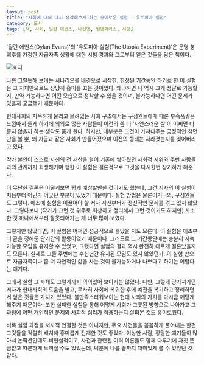 ```yaml
---
layout: post
title: "사회에 대해 다시 생각해보게 하는 흥미로운 실험 - 유토피아 실험"
category: 도서
tags: [책, 사회, 딜런 에번스, 나현영, 쌤앤파커스, 서평]
---
```


'딜런 에번스(Dylan Evans)'의
'유토피아 실험(The Utopia Experiment)'은
문명 붕괴후를 가정한 자급자족 생활에 대한 시험 경과와 그로부터 얻은 것들을 담은 책이다.

![표지](https://lh3.googleusercontent.com/gowRteAWYkXba7uPVCyu8KymE_Osz3eqtZHFyNR-a8lQA1TE4lDD9jkWBnL8b8GpofkFQt7R8aMfVg=s480)

나름 그럴듯해 보이는 시나리오를 배경으로 시작한,
한정된 기간동안 하기로 한 이 실험은
그 자체만으로도 상당히 흥미를 끄는 것이었다.
왜냐하면 나 역시 그게 정말로 가능할지,
만약 가능하다면 어떤 모습으로 정착할 수 있을 것이며,
불가능하다면 어떤 문제가 있을지 궁금했기 때문이다.

현대사회의 지독하게 물리고 물려있는 사회 구조에서는
구성원들에게 때론 부속품같은 느낌마저 들게 하기에
의외로 많은 사람들이 이전의 좀 더 '자연스러운 삶'이 어쩌면 더 좋지 않을까 하는 생각도 품게 한다.
하지만, 대부분은 그것이 가져다주는 긍정적인 척면만을 볼 뿐,
왜 지금과 같은 사회가 만들어졌으며
이전의 형태는 사라졌는지를 잊어버리고 있다.

작가 본인이 스스로 자신의 전 재산을 털어
기존에 쌓아뒀던 사회적 지위와 주변 사람들과의 관계까지 희생해가며 행한 이 실험은
결론적으로 그것을 다시한번 상기하게 해준다.

이 무난한 결론은 어떻게보면 쉽게 예상할만한 것이기도 했는데,
그건 저자의 이 실험이 처음부터 어딘가 어긋난 부분이 있었기 때문이다.
실험 방법은 물론이거니와, 구성원들도 그렇다.
애초에 실험을 이끌어야 할 저자 자신부터가 정신적인 문제를 겪고 있지 않았나.
그렇다보니 (작가가 그런 것 위주로 회상하고 정리해서 그런 것이기도 하지만)
사소한 것 하나에서부터 잘못되어가는 게 너무 많아 보였다.

그렇지만 않았다면, 이 실험은 어쩌면 성공적으로 끝났을 지도 모른다.
이 실험은 애초부터 끝을 정해둔 단기간의 활동이었기 때문이다.
그러므로 그 기간동안에는 충분히 지속 가능한 모임을 유지할 수 있었고,
그랬다면 실험의 결과 역시 완전히 다르게 결론났을지도 모른다.
실제로 그들 주변에는 수십년간 유지된 모임도 있지 않았던가.
이 실험 만으로 자급자족이나 좀 더 자연적인 삶을 사는 것이 불가능하거나 나쁘다고 하기는 어렵다는 얘기다.

그래서 실험 그 자체도 그렇게까지 의의있어 보이지는 않았다.
다만, 그렇게 망가져가던 저자가 현대사회의 도움을 받고,
무사히 사회에 복귀한 후에
예전을 복기하고 정리하면서 얻은 것들은 가치가 있었다.
불만족스러워보이는 현대 사회의 가치를 다시금 깨닫게 해주기 때문이다.
또한 실패한 실험을 통해 어떻게 사회가 그릇된 방향으로 나아가고
그 과정에 어떤 개인적인 문제와 사회적 심리가 작용하는지 살펴본 것도 흥미로웠다.

비록 실험 과정을 서사적 연결한 것은 아니지만,
주요 사건들을 꼼꼼하게 풀어내는 한편
그것들을 적절히 배치해 흥미롭게 전개한 것도 좋았다.
이상한 사람, 황당한 얘기들이 많아서 논픽션인데도 비현실적이고,
사건과 관련된 여러 이론들도 함께 다루기에
자칫 뜬금없고 따분하게 느껴질 수도 있었는데,
덕분에 나름 끝까지 재미있게 볼 수 있었던 것 같다.
